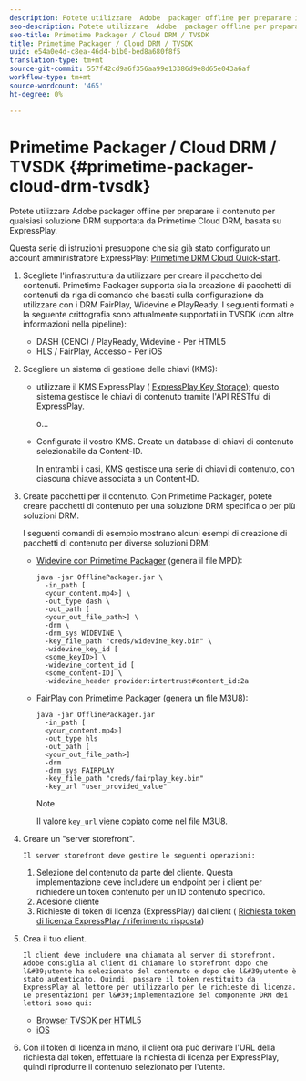 ```yaml
---
description: Potete utilizzare  Adobe  packager offline per preparare il contenuto per qualsiasi soluzione DRM supportata da Primetime Cloud DRM, basata su ExpressPlay.
seo-description: Potete utilizzare  Adobe  packager offline per preparare il contenuto per qualsiasi soluzione DRM supportata da Primetime Cloud DRM, basata su ExpressPlay.
seo-title: Primetime Packager / Cloud DRM / TVSDK
title: Primetime Packager / Cloud DRM / TVSDK
uuid: e54a0e4d-c8ea-46d4-b1b0-bed8a680f8f5
translation-type: tm+mt
source-git-commit: 557f42cd9a6f356aa99e13386d9e8d65e043a6af
workflow-type: tm+mt
source-wordcount: '465'
ht-degree: 0%

---
```



# Primetime Packager / Cloud DRM / TVSDK {#primetime-packager-cloud-drm-tvsdk}

Potete utilizzare  Adobe  packager offline per preparare il contenuto per qualsiasi soluzione DRM supportata da Primetime Cloud DRM, basata su ExpressPlay.

Questa serie di istruzioni presuppone che sia già stato configurato un account amministratore ExpressPlay: [Primetime DRM Cloud Quick-start](../../../multi-drm-workflows/quick-start/quick-overview.md).
1. Scegliete l&#39;infrastruttura da utilizzare per creare il pacchetto dei contenuti. Primetime Packager supporta sia la creazione di pacchetti di contenuti da riga di comando che basati sulla configurazione da utilizzare con i DRM FairPlay, Widevine e PlayReady. I seguenti formati e la seguente crittografia sono attualmente supportati in TVSDK (con altre informazioni nella pipeline):

   * DASH (CENC) / PlayReady, Widevine - Per HTML5
   * HLS / FairPlay, Accesso - Per iOS

1. Scegliere un sistema di gestione delle chiavi (KMS):

   * utilizzare il KMS ExpressPlay ( [ExpressPlay Key Storage](https://www.expressplay.com/developer/key-storage/)); questo sistema gestisce le chiavi di contenuto tramite l&#39;API RESTful di ExpressPlay.

      o...

   * Configurate il vostro KMS. Create un database di chiavi di contenuto selezionabile da Content-ID.

      In entrambi i casi, KMS gestisce una serie di chiavi di contenuto, con ciascuna chiave associata a un Content-ID.

1. Create pacchetti per il contenuto. Con Primetime Packager, potete creare pacchetti di contenuto per una soluzione DRM specifica o per più soluzioni DRM.

   I seguenti comandi di esempio mostrano alcuni esempi di creazione di pacchetti di contenuto per diverse soluzioni DRM:

   * [Widevine con Primetime Packager](https://helpx.adobe.com/content/dam/help/en/primetime/guides/offline_packager_getting_started.pdf#page=19)  (genera il file MPD):

      ```
      java -jar OfflinePackager.jar \ 
        -in_path [ 
        <your_content.mp4>] \ 
        -out_type dash \ 
        -out_path [ 
        <your_out_file_path>] \ 
        -drm \ 
        -drm_sys WIDEVINE \ 
        -key_file_path "creds/widevine_key.bin" \ 
        -widevine_key_id [ 
        <some_keyID>] \ 
        -widevine_content_id [ 
        <some_content-ID] \ 
        -widevine_header provider:intertrust#content_id:2a
      ```

   * [FairPlay con Primetime Packager](https://helpx.adobe.com/content/dam/help/en/primetime/guides/offline_packager_getting_started.pdf#page=20) (genera un file M3U8):

      ```
      java -jar OfflinePackager.jar  
        -in_path [ 
        <your_content.mp4>]  
        -out_type hls  
        -out_path [ 
        <your_out_file_path>]  
        -drm  
        -drm_sys FAIRPLAY  
        -key_file_path "creds/fairplay_key.bin"  
        -key_url "user_provided_value"
      ```

      >[!NOTE]
      >
      >Il valore `key_url` viene copiato come nel file M3U8.

1. Creare un &quot;server storefront&quot;.

       Il server storefront deve gestire le seguenti operazioni:
   
   1. Selezione del contenuto da parte del cliente. Questa implementazione deve includere un endpoint per i client per richiedere un token contenuto per un ID contenuto specifico.
   1. Adesione cliente
   1. Richieste di token di licenza (ExpressPlay) dal client ( [Richiesta token di licenza ExpressPlay / riferimento risposta](../../../multi-drm-workflows/license-token-req-resp-ref/license-req-resp-overview.md))

1. Crea il tuo client.

       Il client deve includere una chiamata al server di storefront.  Adobe consiglia al client di chiamare lo storefront dopo che l&#39;utente ha selezionato del contenuto e dopo che l&#39;utente è stato autenticato. Quindi, passare il token restituito da ExpressPlay al lettore per utilizzarlo per le richieste di licenza. Le presentazioni per l&#39;implementazione del componente DRM dei lettori sono qui:
   
   * [Browser TVSDK per HTML5](https://help.adobe.com/en_US/primetime/psdk/browser_tvsdk/index.html#PSDKs-reference-DRM_interface_overview)
   * [iOS](../../../../programming/tvsdk-3x-ios-prog/ios-3x-drm-content-security/ios-3x-apple-fairplay-tvsdk.md)

1. Con il token di licenza in mano, il client ora può derivare l&#39;URL della richiesta dal token, effettuare la richiesta di licenza per ExpressPlay, quindi riprodurre il contenuto selezionato per l&#39;utente.
